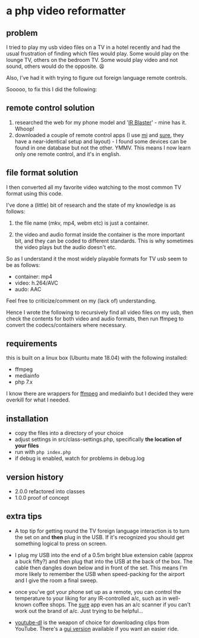 # a php video reformatter

## problem

I tried to play my usb video files on a TV in a hotel recently and had the usual frustration of finding which files would play. Some would play on the lounge TV, others on the bedroom TV. Some would play video and not sound, others would do the opposite. :tired_face:

Also, I've had it with trying to figure out foreign language remote controls.

Sooooo, to fix this I did the following:

## remote control solution
1. researched the web for my phone model and '[IR Blaster](https://en.wikipedia.org/wiki/Infrared_blaster)' - mine has it. Whoop!
2. downloaded a couple of remote control apps (I use [mi](https://play.google.com/store/apps/details?id=com.duokan.phone.remotecontroller) and [sure](https://play.google.com/store/apps/details?id=com.tekoia.sure.activities), they have a near-identical setup and layout) - I found some devices can be found in one database but not the other. YMMV. This means I now learn only one remote control, and it's in english.

## file format solution
I then converted all my favorite video watching to the most common TV format using this code.

I've done a (little) bit of research and the state of my knowledge is as follows:

1) the file name (mkv, mp4, webm etc) is just a container.

2) the video and audio format inside the container is the more important bit, and they can be coded to different standards. This is why sometimes the video plays but the audio doesn't etc.

So as I understand it the most widely playable formats for TV usb seem to be as follows:

* container: mp4
* video: h.264/AVC
* audo: AAC

Feel free to criticize/comment on my (lack of) understanding.

Hence I wrote the following to recursively find all video files on my usb, then check the contents for both video and audio formats, then run ffmpeg to convert the codecs/containers where necessary.

## requirements

this is built on a linux box (Ubuntu mate 18.04) with the following installed:

* ffmpeg
* mediainfo
* php 7.x

I know there are wrappers for [ffmpeg]() and mediainfo but I decided they were overkill for what I needed.

## installation

* copy the files into  a directory of your choice
* adjust settings in src/class-settings.php, specifically **the location of your files**
* run with `php index.php`
* if debug is enabled, watch for problems in debug.log

## version history

* 2.0.0 refactored into classes
* 1.0.0 proof of concept

## extra tips

* A top tip for getting round the TV foreign language interaction is to turn the set on and **then** plug in the USB. If it's recognized you should get something logical to press on screen.

* I plug my USB into the end of a 0.5m bright blue extension cable (approx a buck fifty?) and then plug that into the USB at the back of the box. The cable then dangles down below and in front of the set. This means I'm more likely to remember the USB when speed-packing for the airport and I give the room a final sweep.

* once you've got your phone set up as a remote, you can control the temperature to your liking for any IR-controlled a/c, such as in well-known coffee shops. The [sure](https://play.google.com/store/apps/details?id=com.tekoia.sure.activities) app even has an a/c scanner if you can't work out the brand of a/c. Just trying to be helpful...

* [youtube-dl](https://rg3.github.io/youtube-dl/) is the weapon of choice for downloading clips from YouTube. There's a [gui version](https://mrs0m30n3.github.io/youtube-dl-gui/) available if you want an easier ride.
